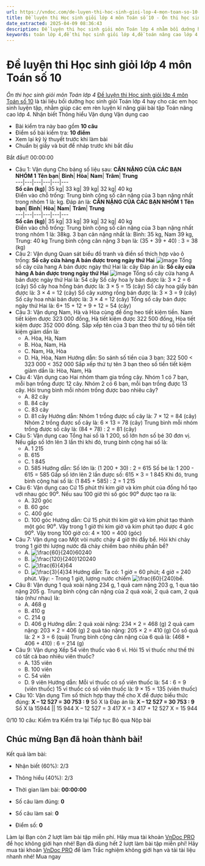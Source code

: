 ```yaml
---
url: https://vndoc.com/de-luyen-thi-hoc-sinh-gioi-lop-4-mon-toan-so-10-328173
title: Đề luyện thi Học sinh giỏi lớp 4 môn Toán số 10 - Ôn thi học sinh giỏi môn Toán lớp 4 - VnDoc.com
date_extracted: 2025-04-09 08:36:43
description: Đề luyện thi học sinh giỏi môn Toán lớp 4 nhằm bồi dưỡng học sinh giỏi lớp 4. Mời thầy cô và các em cùng tham khảo.
keywords: toán lớp 4,đề thi học sinh giỏi lớp 4,đề toán nâng cao lớp 4,đề toán lớp 4 nâng cao,đề thi học sinh giỏi toán lớp 4,bồi dưỡng học sinh giỏi lớp 4,bộ đề luyện thi học sinh giỏi môn Toán lớp 4,tài liệu bồi dưỡng học sinh giỏi lớp 4,đề thi học sinh giỏi lớp 4 môn toán,bộ đề thi hsg toán lớp 4,đề thi tiểu học,bồi dưỡng học sinh giỏi lớp 4 môn toán,đề thi HSG lớp 4
---
```


# Đề luyện thi Học sinh giỏi lớp 4 môn Toán số 10
 _Ôn thi học sinh giỏi môn Toán lớp 4_
[Đề luyện thi Học sinh giỏi lớp 4 môn Toán số 10](<https://vndoc.com/de-luyen-thi-hoc-sinh-gioi-lop-4-mon-toan-so-10-328173>) là tài liệu bồi dưỡng học sinh giỏi Toán lớp 4 hay cho các em học sinh luyện tập, nhằm giúp các em rèn luyện kĩ năng giải bài tập Toán nâng cao lớp 4.
Nhận biết Thông hiểu Vận dụng Vận dụng cao
  * Bài kiểm tra này bao gồm **10 câu**
  * Điểm số bài kiểm tra: **10 điểm**
  * Xem lại kỹ lý thuyết trước khi làm bài
  * Chuẩn bị giấy và bút để nháp trước khi bắt đầu

Bắt đầu\!\!
00:00:00
  * Câu 1:  Vận dụng
Cho bảng số liệu sau:
**CÂN NẶNG CỦA CÁC BẠN NHÓM 1**
**Tên bạn**| **Bình**| **Hòa**| **Nam**| **Trâm**| **Trung**  
---|---|---|---|---|---  
**Số cân \(kg\)**|  35 kg| 33 kg| 39 kg| 32 kg| 40 kg  
Điền vào chỗ trống:
Trung bình cộng số cân nặng của 3 bạn nặng nhất trong nhóm 1 là: kg.
Đáp án là:
**CÂN NẶNG CỦA CÁC BẠN NHÓM 1**
**Tên bạn**| **Bình**| **Hòa**| **Nam**| **Trâm**| **Trung**  
---|---|---|---|---|---  
**Số cân \(kg\)**|  35 kg| 33 kg| 39 kg| 32 kg| 40 kg  
Điền vào chỗ trống:
Trung bình cộng số cân nặng của 3 bạn nặng nhất trong nhóm 1 là: 38kg.
3 bạn cân nặng nhất là: Bình: 35 kg, Nam 39 kg, Trung: 40 kg
Trung bình cộng cân nặng 3 bạn là: \(35 + 39 + 40\) : 3 = 38 \(kg\)
  * Câu 2:  Vận dụng
Quan sát biểu đồ tranh và điền số thích hợp vào ô trống:
**Số cây cửa hàng A bán được trong ngày thứ Hai**
![image](https://i.vdoc.vn/data/image/2024/09/11/trac-nghiem-toan-4-h102.png)
Tổng số cây cửa hang A bán được ngày thứ Hai là:  cây
Đáp án là:
**Số cây cửa hàng A bán được trong ngày thứ Hai**
![image](/data/image/2024/09/11/trac-nghiem-toan-4-h102.png)
Tổng số cây cửa hang A bán được ngày thứ Hai là: 54 cây
Số cây hoa ly bán được là: 3 × 2 = 6 \(cây\)
Số cây hoa hồng bán được là: 3 × 5 = 15 \(cây\)
Số cây hoa giấy bán được là: 3 × 4 = 12 \(cây\)
Số cây xương rồng bán được là: 3 × 3 = 9 \(cây\)
Số cây hoa nhài bán được là: 3 × 4 = 12 \(cây\)
Tổng số cây bán được ngày thứ Hai là: 6+ 15 + 12 + 9 + 12 = 54 \(cây\)
  * Câu 3:  Vận dụng
Nam, Hà và Hòa cùng để ống heo tiết kiệm tiền. Nam tiết kiệm được 323 000 đồng, Hà tiết kiệm được 322 500 đồng, Hòa tiết kiệm được 352 000 đồng. Sắp xếp tên của 3 bạn theo thứ tự số tiền tiết kiệm giảm dần là:
    * A. Hòa, Hà, Nam 
    * B. Hòa, Nam, Hà 
    * C. Nam, Hà, Hòa 
    * D. Hà, Hòa, Nam 
Hướng dẫn: 
So sánh số tiền của 3 bạn: 322 500 < 323 000 < 352 000
Sắp xếp thứ tự tên 3 bạn theo số tiền tiết kiệm giảm dần là: Hòa, Nam, Hà
  * Câu 4:  Vận dụng cao
Hai nhóm tham gia trồng cây. Nhóm 1 có 7 bạn, mỗi bạn trồng được 12 cây. Nhóm 2 có 6 bạn, mỗi bạn trồng được 13 cây. Hỏi trung bình mỗi nhóm trồng được bao nhiêu cây?
    * A. 82 cây 
    * B. 84 cây 
    * C. 83 cây 
    * D. 81 cây 
Hướng dẫn: 
Nhóm 1 trồng được số cây là: 7 × 12 = 84 \(cây\)
Nhóm 2 trồng được số cây là: 6 × 13 = 78 \(cây\)
Trung bình mỗi nhóm trồng được số cây là: \(84 + 78\) : 2 = 81 \(cây\)
  * Câu 5:  Vận dụng cao
Tổng hai số là 1 200, số lớn hơn số bé 30 đơn vị. Nếu gấp số lớn lên 3 lần thì khi đó, trung bình cộng hai số là:
    * A. 1 215 
    * B. 615 
    * C. 1 845 
    * D. 585 
Hướng dẫn: 
Số lớn là: \(1 200 + 30\) : 2 = 615
Số bé là: 1 200 - 615 = 585
Gấp số lớn lên 2 lần được số: 615 × 3 = 1 845
Khi đó, trung bình cộng hai số là: \(1 845 + 585\) : 2 = 1 215
  * Câu 6:  Vận dụng cao
Cứ 15 phút thì kim giờ và kim phút của đồng hồ tạo với nhau góc 90⁰. Nếu sau 100 giờ thì số góc 90⁰ được tạo ra là:
    * A. 320 góc 
    * B. 60 góc 
    * C. 400 góc 
    * D. 100 góc 
Hướng dẫn: 
Cứ 15 phút thì kim giờ và kim phút tạo thành một góc 90⁰. Vậy trong 1 giờ thì kim giờ và kim phút tạo được 4 góc 90⁰.
Vậy trong 100 giờ có: 4 × 100 = 400 \(góc\)
  * Câu 7:  Vận dụng cao
Một vòi nước chảy 4 giờ thì đầy bể. Hỏi khi chảy trong 1 giờ thì lượng nước đã chảy chiếm bao nhiêu phần bể?
    * A. ![\\frac{60}{240}](https://i.vdoc.vn/data/image/blank.png)60240
    * B. ![\\frac{120}{240}](https://i.vdoc.vn/data/image/blank.png)120240
    * C. ![\\frac{6}{4}](https://i.vdoc.vn/data/image/blank.png)64
    * D. ![\\frac{3}{4}](https://i.vdoc.vn/data/image/blank.png)34
Hướng dẫn: 
Ta có: 1 giờ = 60 phút; 4 giờ = 240 phút. Vậy:
\- Trong 1 giờ, lượng nước chiếm ![\\frac{60}{240}](https://tex.vdoc.vn?tex=%5Cfrac%7B60%7D%7B240%7D)bể.
  * Câu 8:  Vận dụng
1 quả xoài nặng 234 g, 1 quả cam nặng 203 g, 1 qua táo nặng 205 g. Trung bình cộng cân nặng của 2 quả xoài, 2 quả cam, 2 quả táo \(như nhau\) là:
    * A. 468 g 
    * B. 410 g 
    * C. 214 g 
    * D. 406 g 
Hướng dẫn: 
2 quả xoài nặng: 234 × 2 = 468 \(g\)
2 quả cam nặng: 203 × 2 = 406 \(g\)
2 quả táo nặng: 205 × 2 = 410 \(g\)
Có số quả là: 2 × 3 = 6 \(quả\)
Trung bình cộng cân nặng của 6 quả là: \(468 + 406 + 410\) : 6 = 214 \(g\)
  * Câu 9:  Vận dụng
Xếp 54 viên thuốc vào 6 vỉ. Hỏi 15 vỉ thuốc như thế thì có tất cả bao nhiêu viên thuốc?
    * A. 135 viên 
    * B. 100 viên 
    * C. 54 viên 
    * D. 9 viên 
Hướng dẫn: 
Mỗi vỉ thuốc có số viên thuốc là: 54 : 6 = 9 \(viên thuốc\)
15 vỉ thuốc có số viên thuốc là: 9 × 15 = 135 \(viên thuốc\)
  * Câu 10:  Vận dụng
Tìm số thích hợp thay thế cho X để được biểu thức đúng:
**X – 12 527 = 30 753 : 9**
Số X là 
Đáp án là:
**X – 12 527 = 30 753 : 9**
Số X là 15944 || 15 944
X – 12 527 = 3 417
X = 3 417 + 12 527
X = 15 944

0/10
10 câu:
Kiểm tra Kiểm tra lại Tiếp tục Bỏ qua Nộp bài
## Chúc mừng Bạn đã hoàn thành bài\!
Kết quả làm bài:
  * Nhận biết \(60%\):
2/3
  * Thông hiểu \(40%\):
2/3

  * Thời gian làm bài:  **00:00:00**
  * Số câu làm đúng: **0**
  * Số câu làm sai: **0**
  * Điểm số: **0**

Làm lại
Bạn còn _2_ lượt làm bài tập miễn phí. Hãy mua tài khoản [VnDoc PRO](</pro>) để học không giới hạn nhé\!  Bạn đã dùng hết 2 lượt làm bài tập miễn phí\! Hãy mua tài khoản [VnDoc PRO](</pro>) để làm Trắc nghiệm không giới hạn và tải tài liệu nhanh nhé\!  Mua ngay
